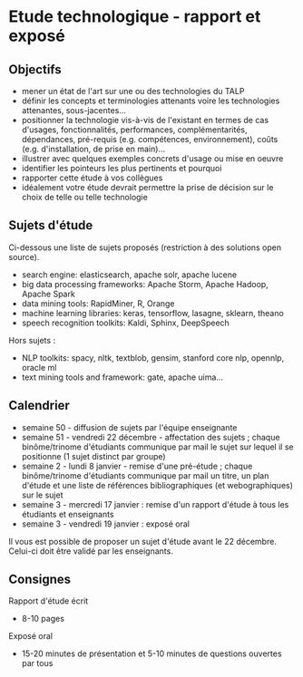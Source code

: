 Etude technologique - rapport et exposé
===============================

Objectifs
-----------------------

* mener un état de l'art sur une ou des technologies du TALP
* définir les concepts et terminologies attenants voire les technologies attenantes, sous-jacentes...
* positionner la technologie vis-à-vis de l'existant en termes de cas d'usages, fonctionnalités, performances, complémentarités, dépendances, pré-requis (e.g. compétences, environnement), coûts (e.g. d'installation, de prise en main)...
* illustrer avec quelques exemples concrets d'usage ou mise en oeuvre
* identifier les pointeurs les plus pertinents et pourquoi
* rapporter cette étude à vos collègues 
* idéalement votre étude devrait permettre la prise de décision sur le choix de telle ou telle technologie

Sujets d'étude
-----------------------
Ci-dessous une liste de sujets proposés (restriction à des solutions open source).

* search engine: elasticsearch, apache solr, apache lucene
* big data processing frameworks: Apache Storm, Apache Hadoop, Apache Spark
* data mining tools: RapidMiner, R, Orange
* machine learning libraries: keras, tensorflow, lasagne, sklearn, theano
* speech recognition toolkits: Kaldi, Sphinx, DeepSpeech

Hors sujets : 
* NLP toolkits: spacy, nltk, textblob, gensim, stanford core nlp, opennlp, oracle ml
* text mining tools and framework: gate, apache uima...

Calendrier
-----------------------

- semaine 50 - diffusion de sujets par l'équipe enseignante
- semaine 51 - vendredi 22 décembre - affectation des sujets ; chaque binôme/trinome d'étudiants communique par mail le sujet sur lequel il se positionne (1 sujet distinct par groupe) 
- semaine 2 - lundi 8 janvier - remise d'une pré-étude ; chaque binôme/trinome d'étudiants communique par mail un titre, un plan d'étude et une liste de références bibliographiques (et webographiques) sur le sujet
- semaine 3 - mercredi 17 janvier : remise d'un rapport d'étude à tous les étudiants et enseignants
- semaine 3 - vendredi 19 janvier : exposé oral
 
Il vous est possible de proposer un sujet d'étude avant le 22 décembre. Celui-ci doit être validé par les enseignants.

Consignes
---------------------
Rapport d'étude écrit
* 8-10 pages 

Exposé oral
* 15-20 minutes de présentation et 5-10 minutes de questions ouvertes par tous 
